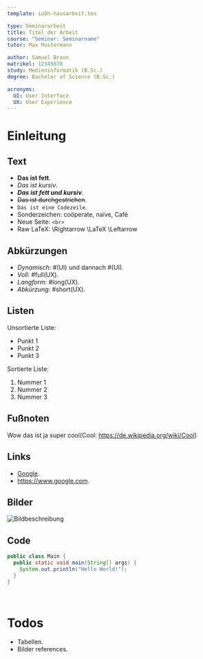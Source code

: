 ```yaml
---
template: iubh-hausarbeit.tex

type: Seminararbeit
title: Titel der Arbeit
course: "Seminar: Seminarname"
tutor: Max Mustermann

author: Samuel Braun
matrikel: 12345678
study: Medieninformatik (B.Sc.)
degree: Bachelor of Science (B.Sc.)

acronyms:
  UI: User Interface
  UX: User Experience
---
```


# Einleitung

## Text

- **Das ist fett**.
- _Das ist kursiv_.
- **_Das ist fett und kursiv_**.
- ~~Das ist durchgestrichen~~.
- `Das ist eine Codezeile`.
- Sonderzeichen: coöperate, naïve, Café
- Neue Seite: `<br>`
- Raw LaTeX: \Rightarrow \LaTeX \Leftarrow

## Abkürzungen

- _Dynamisch:_ #(UI) und dannach #(UI).
- _Voll:_ #full(UX).
- _Langform:_ #long(UX).
- _Abkürzung:_ #short(UX).

## Listen

Unsortierte Liste:

- Punkt 1
- Punkt 2
- Punkt 3

Sortierte Liste:

1. Nummer 1
2. Nummer 2
3. Nummer 3

## Fußnoten

Wow das ist ja super cool(Cool: https://de.wikipedia.org/wiki/Cool)

## Links

- [Google](https://www.google.com).
- https://www.google.com.

## Bilder

![Bildbeschreibung](IULogo.png)

## Code
  
```java
public class Main {
  public static void main(String[] args) {
    System.out.println("Hello World!");
  }
}
```

<br>

# Todos

- Tabellen.
- Bilder references.
